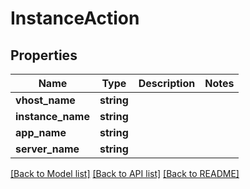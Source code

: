# InstanceAction

## Properties
Name | Type | Description | Notes
------------ | ------------- | ------------- | -------------
**vhost_name** | **string** |  | 
**instance_name** | **string** |  | 
**app_name** | **string** |  | 
**server_name** | **string** |  | 

[[Back to Model list]](../README.md#documentation-for-models) [[Back to API list]](../README.md#documentation-for-api-endpoints) [[Back to README]](../README.md)


